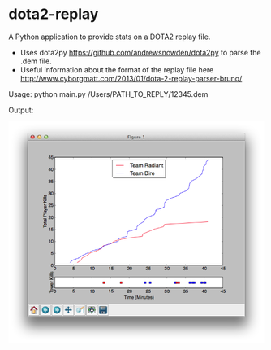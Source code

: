 dota2-replay
============

A Python application to provide stats on a DOTA2 replay file.

- Uses dota2py https://github.com/andrewsnowden/dota2py to parse the .dem file.
- Useful information about the format of the replay file here http://www.cyborgmatt.com/2013/01/dota-2-replay-parser-bruno/


Usage: python main.py /Users/PATH_TO_REPLY/12345.dem

Output:

![Graph](https://github.com/markdessain/dota2-replay/blob/master/Screenshot%202014-01-27%2000.42.51.png?raw=true)
